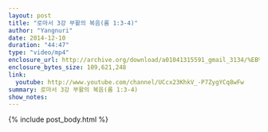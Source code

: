 ```yaml
---
layout: post
title: "로마서 3강 부활의 복음(롬 1:3-4)"
author: "Yangnuri"
date: 2014-12-10
duration: "44:47"
type: "video/mp4"
enclosure_url: http://archive.org/download/a01041315591_gmail_3134/%EB%A1%9C%EB%A7%88%EC%84%9C%203%EA%B0%95%20%EB%B6%80%ED%99%9C%EC%9D%98%20%EB%B3%B5%EC%9D%8C%28%EB%A1%AC1_3-4%29.mp4
enclosure_bytes_size: 109,621,248  
link:
  youtube: http://www.youtube.com/channel/UCcx23KhkV_-P7ZygYCq8wFw
summary: 로마서 3강 부활의 복음(롬 1:3-4)
show_notes:
---
```


{% include post_body.html %}
